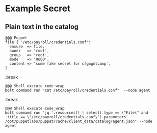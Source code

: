 <!SLIDE >
# Example Secret
## Plain text in the catalog

    @@@ Puppet
    file { '/etc/payroll/credentials.conf':
      ensure  => file,
      owner   => 'root',
      group   => 'root',
      mode    => '0600',
      content => 'some fake secret for cfgmgmtcamp',
    }
  
.break

    @@@ Shell execute code_wrap
    bolt command run "cat /etc/payroll/credentials.conf"  --node agent

.break

    @@@ Shell execute code_wrap
    bolt command run "jq '.resources[] | select(.type == \"File\" and .title == \"/etc/payroll/credentials.conf\").parameters' /opt/puppetlabs/puppet/cache/client_data/catalog/agent.json" --node agent
